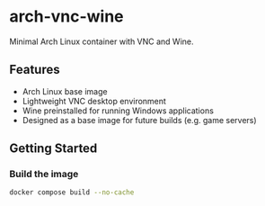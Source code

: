 # arch-vnc-wine

Minimal Arch Linux container with VNC and Wine.

## Features
- Arch Linux base image
- Lightweight VNC desktop environment
- Wine preinstalled for running Windows applications
- Designed as a base image for future builds (e.g. game servers)

## Getting Started

### Build the image
```bash
docker compose build --no-cache
